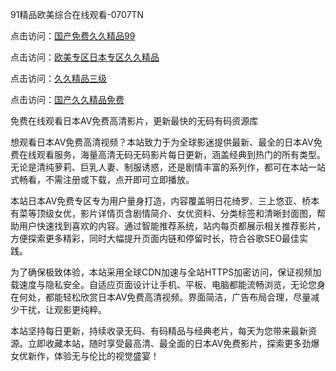 
91精品欧美综合在线观看-0707TN

点击访问：<a href="https://bered.pages.dev/">国产免费久久精品99</a>

点击访问：<a href="https://rtj-3zo.pages.dev/">欧美专区日本专区久久精品</a>

点击访问：<a href="https://vassv.pages.dev/">久久精品三级</a>

点击访问：<a href="https://gsd-agv.pages.dev/">国产久久精品免费</a>


免费在线观看日本AV免费高清影片，更新最快的无码有码资源库

想观看日本AV免费高清视频？本站致力于为全球影迷提供最新、最全的日本AV免费在线观看服务，海量高清无码无码影片每日更新，涵盖经典到热门的所有类型。无论是清纯萝莉、巨乳人妻、制服诱惑，还是剧情丰富的系列作，都可在本站一站式畅看，不需注册或下载，点开即可立即播放。

本站日本AV免费专区专为用户量身打造，内容覆盖明日花绮罗、三上悠亚、桥本有菜等顶级女优，影片详情页含剧情简介、女优资料、分类标签和清晰封面图，帮助用户快速找到喜欢的内容。通过智能推荐系统，站内每页都展示相关推荐影片，方便探索更多精彩，同时大幅提升页面内链和停留时长，符合谷歌SEO最佳实践。

为了确保极致体验，本站采用全球CDN加速与全站HTTPS加密访问，保证视频加载速度与隐私安全。自适应页面设计让手机、平板、电脑都能流畅浏览，无论您身在何处，都能轻松欣赏日本AV免费高清视频。界面简洁，广告布局合理，尽量减少干扰，让观影更纯粹。

本站坚持每日更新，持续收录无码、有码精品与经典老片，每天为您带来最新资源。立即收藏本站，随时享受最高清、最全面的日本AV免费影片，探索更多劲爆女优新作，体验无与伦比的视觉盛宴！
<span style="display:none;">[Canonical link] ( ）</span>
